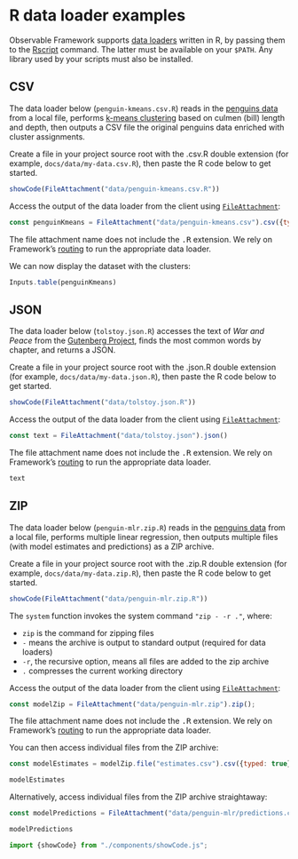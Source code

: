 # R data loader examples

Observable Framework supports [data loaders](../loaders) written in R, by passing them to the [Rscript](https://www.r-project.org/) command. The latter must be available on your `$PATH`. Any library used by your scripts must also be installed.

## CSV

The data loader below (`penguin-kmeans.csv.R`) reads in the [penguins data](https://journal.r-project.org/articles/RJ-2022-020/) from a local file, performs [k-means clustering](https://en.wikipedia.org/wiki/K-means_clustering) based on culmen (bill) length and depth, then outputs a CSV file the original penguins data enriched with cluster assignments.

Create a file in your project source root with the .csv.R double extension (for example, `docs/data/my-data.csv.R`), then paste the R code below to get started.

```js
showCode(FileAttachment("data/penguin-kmeans.csv.R"))
```

Access the output of the data loader from the client using [`FileAttachment`](https://observablehq.com/framework/javascript/files):

```js echo
const penguinKmeans = FileAttachment("data/penguin-kmeans.csv").csv({typed: true});
```

<p class="tip">The file attachment name does not include the <tt>.R</tt> extension. We rely on Framework’s <a href="https://observablehq.com/framework/routing">routing</a> to run the appropriate data loader.

We can now display the dataset with the clusters:

```js
Inputs.table(penguinKmeans)
```

## JSON

The data loader below (`tolstoy.json.R`) accesses the text of _War and Peace_ from the [Gutenberg Project](https://www.gutenberg.org/ebooks/2600), finds the most common words by chapter, and returns a JSON.

Create a file in your project source root with the .json.R double extension (for example, `docs/data/my-data.json.R`), then paste the R code below to get started.

```js
showCode(FileAttachment("data/tolstoy.json.R"))
```

Access the output of the data loader from the client using [`FileAttachment`](https://observablehq.com/framework/javascript/files):

```js echo
const text = FileAttachment("data/tolstoy.json").json()
```

<p class="tip">The file attachment name does not include the <tt>.R</tt> extension. We rely on Framework’s <a href="https://observablehq.com/framework/routing">routing</a> to run the appropriate data loader.

```js echo
text
```

## ZIP

The data loader below (`penguin-mlr.zip.R`) reads in the [penguins data](https://journal.r-project.org/articles/RJ-2022-020/) from a local file, performs multiple linear regression, then outputs multiple files (with model estimates and predictions) as a ZIP archive.

Create a file in your project source root with the .zip.R double extension (for example, `docs/data/my-data.zip.R`), then paste the R code below to get started.

```js
showCode(FileAttachment("data/penguin-mlr.zip.R"))
```

The `system` function invokes the system command `"zip - -r ."`, where:

- `zip` is the command for zipping files
- `-` means the archive is output to standard output (required for data loaders)
- `-r`, the recursive option, means all files are added to the zip archive
- `.` compresses the current working directory

Access the output of the data loader from the client using [`FileAttachment`](https://observablehq.com/framework/javascript/files):

```js echo
const modelZip = FileAttachment("data/penguin-mlr.zip").zip();
```

<p class="tip">The file attachment name does not include the <tt>.R</tt> extension. We rely on Framework’s <a href="https://observablehq.com/framework/routing">routing</a> to run the appropriate data loader.

You can then access individual files from the ZIP archive:

```js echo
const modelEstimates = modelZip.file("estimates.csv").csv({typed: true});
```

```js echo
modelEstimates
```

Alternatively, access individual files from the ZIP archive straightaway:

```js echo
const modelPredictions = FileAttachment("data/penguin-mlr/predictions.csv").csv({typed: true})
```

```js echo
modelPredictions
```

```js
import {showCode} from "./components/showCode.js";
```
